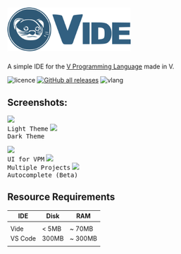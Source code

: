 # <img src="./src/assets/ezgif.com-gif-maker(5).png" width="280px"> 

 A simple IDE for the [V Programming Language](https://vlang.io/) made in V.

![licence](http://img.shields.io/badge/licence-MIT-blue?style=for-the-badge)
[![GitHub all releases](http://img.shields.io/github/downloads/IsaiahPatton/Vide/total?style=for-the-badge)](https://github.com/IsaiahPatton/Vide/releases)
![vlang](http://img.shields.io/badge/V-0.3-%236d8fc5?style=for-the-badge) 
    </h1>

<div></div>

## Screenshots:

<kbd><img src="https://v-ide.com/assets/main.png" height="260px"><br>Light Theme</kbd>
<kbd><img src="https://user-images.githubusercontent.com/16439221/198676647-0e86a02d-4309-4221-a126-72e58701a358.png" height="260px"><br>Dark Theme</kbd><br>

<kbd><img src="https://user-images.githubusercontent.com/16439221/198677448-14c37d2f-1b77-4388-87a1-527b99767fbb.png" height="180px"><br>UI for VPM</kbd>
<kbd><img src="https://v-ide.com/assets/new-proj.png" height="180px"><br>Multiple Projects</kbd>
<kbd><img src="https://user-images.githubusercontent.com/16439221/198676998-57874962-f79f-4cf2-b224-e1841c949d34.png" height="180px"><br>Autocomplete (Beta)</kbd>


## Resource Requirements

| IDE     | Disk    | RAM     |
|---------|---------|---------|
|         |         |         |
| Vide    | < 5MB   | ~ 70MB  |
| VS Code | 300MB   | ~ 300MB |
|         |         |         |
